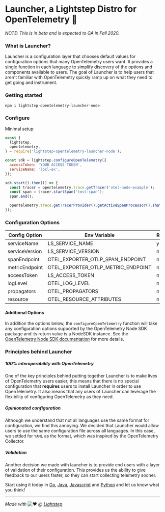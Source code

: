 # Launcher, a Lightstep Distro for OpenTelemetry 🚀

_NOTE: This is in beta and is expected to GA in Fall 2020._

### What is Launcher?

Launcher is a configuration layer that chooses default values for configuration options that many OpenTelemetry users want. It provides a single function in each language to simplify discovery of the options and components available to users. The goal of Launcher is to help users that aren't familiar with OpenTelemetry quickly ramp up on what they need to get going and instrument.

### Getting started

```bash
npm i lightstep-opentelemetry-launcher-node
```

### Configure

Minimal setup

```javascript
const {
  lightstep,
  opentelemetry,
} = require('lightstep-opentelemetry-launcher-node');

const sdk = lightstep.configureOpenTelemetry({
  accessToken: 'YOUR ACCESS TOKEN',
  serviceName: 'locl-ex',
});

sdk.start().then(() => {
  const tracer = opentelemetry.trace.getTracer('otel-node-example');
  const span = tracer.startSpan('test-span');
  span.end();

  opentelemetry.trace.getTracerProvider().getActiveSpanProcessor().shutdown();
});
```

### Configuration Options

| Config Option  | Env Variable                       | Required | Default                                            |
| -------------- | ---------------------------------- | -------- | -------------------------------------------------- |
| serviceName    | LS_SERVICE_NAME                    | y        | -                                                  |
| serviceVersion | LS_SERVICE_VERSION                 | n        | unknown                                            |
| spanEndpoint   | OTEL_EXPORTER_OTLP_SPAN_ENDPOINT   | n        | https://ingest.lightstep.com:443/api/v2/otel/trace |
| metricEndpoint | OTEL_EXPORTER_OTLP_METRIC_ENDPOINT | n        | https://ingest.lightstep.com:443/metrics           |
| accessToken    | LS_ACCESS_TOKEN                    | n        | -                                                  |
| logLevel       | OTEL_LOG_LEVEL                     | n        | info                                               |
| propagators    | OTEL_PROPAGATORS                   | n        | b3                                                 |
| resource       | OTEL_RESOURCE_ATTRIBUTES           | n        | -                                                  |

#### Additional Options

In addition the options below, the `configureOpenTelemetry` function will take any configuration
options supported by the OpenTelemetry Node SDK package and its return value is a NodeSDK instance.
See the [OpenTelemetry Node SDK documentation](https://github.com/open-telemetry/opentelemetry-js/tree/master/packages/opentelemetry-sdk-node) for more details.

### Principles behind Launcher

##### 100% interoperability with OpenTelemetry

One of the key principles behind putting together Launcher is to make lives of OpenTelemetry users easier, this means that there is no special configuration that **requires** users to install Launcher in order to use OpenTelemetry. It also means that any users of Launcher can leverage the flexibility of configuring OpenTelemetry as they need.

##### Opinionated configuration

Although we understand that not all languages use the same format for configuration, we find this annoying. We decided that Launcher would allow users to use the same configuration file across all languages. In this case, we settled for `YAML` as the format, which was inspired by the OpenTelemetry Collector.

##### Validation

Another decision we made with launcher is to provide end users with a layer of validation of their configuration. This provides us the ability to give feedback to our users faster, so they can start collecting telemetry sooner.

Start using it today in [Go](https://github.com/lightstep/otel-launcher-go), [Java](https://github.com/lightstep/otel-launcher-java), [Javascript](https://github.com/lightstep/otel-launcher-node) and [Python](https://github.com/lightstep/otel-launcher-python) and let us know what you think!

---

_Made with_ ![:heart:](https://a.slack-edge.com/production-standard-emoji-assets/10.2/apple-medium/2764-fe0f.png) _@ [Lightstep](http://lightstep.com/)_
